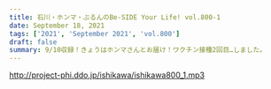```yaml
---
title: 石川・ホンマ・ぶるんのBe-SIDE Your Life! vol.800-1
date: September 18, 2021
tags: ['2021', 'September 2021', 'vol.800']
draft: false
summary: 9/10収録！きょうはホンマさんとお届け！ワクチン接種2回目…しました。
---
```


http://project-phi.ddo.jp/ishikawa/ishikawa800_1.mp3